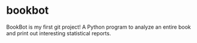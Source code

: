 # bookbot
BookBot is my first git project!
A Python program to analyze an entire book and print out interesting statistical reports. 
